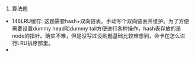 1. 算法题
- 146LRU缓存: 这题需要hash+双向链表。手动写个双向链表并维护。为了方便需要设置dummy head和dummy tail方便进行各种操作，hash表存放的是node的指针。确实不难，但是没写过没刷题基础比较难想到，会卡在怎么进行LRU排序那里。
- 
